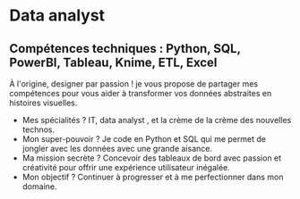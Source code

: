 # Data analyst
## Compétences techniques : Python, SQL, PowerBI, Tableau, Knime, ETL, Excel
À l'origine, designer par passion ! je vous propose de partager mes compétences pour vous aider à transformer vos données abstraites en histoires visuelles.
- Mes spécialités ? IT, data analyst , et la crème de la crème des nouvelles technos.
- Mon super-pouvoir ? Je code en Python et SQL qui me permet de jongler avec les données avec une grande aisance.
- Ma mission secrète ? Concevoir des tableaux de bord avec passion et créativité pour offrir une expérience utilisateur inégalée.
- Mon objectif ? Continuer à progresser et à me perfectionner dans mon domaine.
